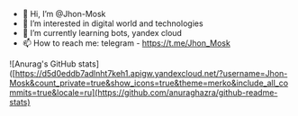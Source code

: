 - 👋 Hi, I’m @Jhon-Mosk
- 👀 I’m interested in digital world and technologies
- 🌱 I’m currently learning bots, yandex cloud
- 📫 How to reach me: telegram - https://t.me/Jhon_Mosk

![Anurag's GitHub stats]([https://d5d0eddb7adlnht7keh1.apigw.yandexcloud.net/?username=Jhon-Mosk&count_private=true&show_icons=true&theme=merko&include_all_commits=true&locale=ru](https://github.com/anuraghazra/github-readme-stats)

<!---
Jhon-Mosk/Jhon-Mosk is a ✨ special ✨ repository because its `README.md` (this file) appears on your GitHub profile.
You can click the Preview link to take a look at your changes.
--->
